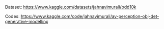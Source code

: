 Dataset: https://www.kaggle.com/datasets/jahnavimurali/bdd10k

Codes: https://www.kaggle.com/code/jahnavimurali/av-perception-obj-det-generative-modelling
